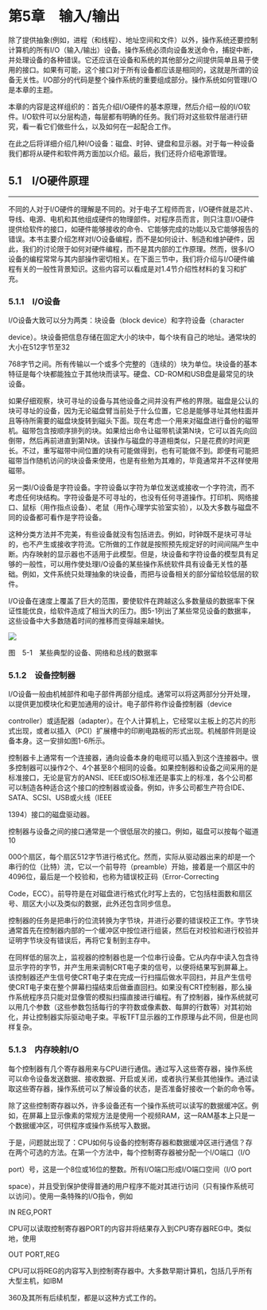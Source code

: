 # 第5章　输入/输出

除了提供抽象(例如，进程（和线程）、地址空间和文件）以外，操作系统还要控制计算机的所有I/O（输入/输出）设备。操作系统必须向设备发送命令，捕捉中断，并处理设备的各种错误。它还应该在设备和系统的其他部分之间提供简单且易于使用的接口。如果有可能，这个接口对于所有设备都应该是相同的，这就是所谓的设备无关性。I/O部分的代码是整个操作系统的重要组成部分。操作系统如何管理I/O是本章的主题。

本章的内容是这样组织的：首先介绍I/O硬件的基本原理，然后介绍一般的I/O软件。I/O软件可以分层构造，每层都有明确的任务。我们将对这些软件层进行研究，看一看它们做些什么，以及如何在一起配合工作。

在此之后将详细介绍几种I/O设备：磁盘、时钟、键盘和显示器。对于每一种设备我们都将从硬件和软件两方面加以介绍。最后，我们还将介绍电源管理。

## 5.1　I/O硬件原理

---

不同的人对于I/O硬件的理解是不同的。对于电子工程师而言，I/O硬件就是芯片、导线、电源、电机和其他组成硬件的物理部件。对程序员而言，则只注意I/O硬件提供给软件的接口，如硬件能够接收的命令、它能够完成的功能以及它能够报告的错误。本书主要介绍怎样对I/O设备编程，而不是如何设计、制造和维护硬件，因此，我们的讨论限于如何对硬件编程，而不是其内部的工作原理。然而，很多I/O设备的编程常常与其内部操作密切相关。在下面三节中，我们将介绍与I/O硬件编程有关的一般性背景知识。这些内容可以看成是对1.4节介绍性材料的复习和扩充。

### 5.1.1　I/O设备

I/O设备大致可以分为两类：块设备（block device）和字符设备（character

device）。块设备把信息存储在固定大小的块中，每个块有自己的地址。通常块的大小在512字节至32

768字节之间。所有传输以一个或多个完整的（连续的）块为单位。块设备的基本特征是每个块都能独立于其他块而读写。硬盘、CD-ROM和USB盘是最常见的块设备。

如果仔细观察，块可寻址的设备与其他设备之间并没有严格的界限。磁盘是公认的块可寻址的设备，因为无论磁盘臂当前处于什么位置，它总是能够寻址其他柱面并且等待所需要的磁盘块旋转到磁头下面。现在考虑一个用来对磁盘进行备份的磁带机。磁带包含按顺序排列的块。如果给出命令让磁带机读第N块，它可以首先向回倒带，然后再前进直到第N块。该操作与磁盘的寻道相类似，只是花费的时间更长。不过，重写磁带中间位置的块有可能做得到，也有可能做不到。即便有可能把磁带当作随机访问的块设备来使用，也是有些勉为其难的，毕竟通常并不这样使用磁带。

另一类I/O设备是字符设备。字符设备以字符为单位发送或接收一个字符流，而不考虑任何块结构。字符设备是不可寻址的，也没有任何寻道操作。打印机、网络接口、鼠标（用作指点设备）、老鼠（用作心理学实验室实验），以及大多数与磁盘不同的设备都可看作是字符设备。

这种分类方法并不完美，有些设备就没有包括进去。例如，时钟既不是块可寻址的，也不产生或接收字符流。它所做的工作就是按照预先规定好的时间间隔产生中断。内存映射的显示器也不适用于此模型。但是，块设备和字符设备的模型具有足够的一般性，可以用作使处理I/O设备的某些操作系统软件具有设备无关性的基础。例如，文件系统只处理抽象的块设备，而把与设备相关的部分留给较低层的软件。

I/O设备在速度上覆盖了巨大的范围，要使软件在跨越这么多数量级的数据率下保证性能优良，给软件造成了相当大的压力。图5-1列出了某些常见设备的数据率，这些设备中大多数随着时间的推移而变得越来越快。

![](assets/Image00165-20210822112059-lsfhw3m.jpeg)

图　5-1　某些典型的设备、网络和总线的数据率

### 5.1.2　设备控制器

I/O设备一般由机械部件和电子部件两部分组成。通常可以将这两部分分开处理，以提供更加模块化和更加通用的设计。电子部件称作设备控制器（device

controller）或适配器（adapter）。在个人计算机上，它经常以主板上的芯片的形式出现，或者以插入（PCI）扩展槽中的印刷电路板的形式出现。机械部件则是设备本身。这一安排如图1-6所示。

控制器卡上通常有一个连接器，通向设备本身的电缆可以插入到这个连接器中。很多控制器可以操作2个、4个甚至8个相同的设备。如果控制器和设备之间采用的是标准接口，无论是官方的ANSI、IEEE或ISO标准还是事实上的标准，各个公司都可以制造各种适合这个接口的控制器或设备。例如，许多公司都生产符合IDE、SATA、SCSI、USB或火线（IEEE

1394）接口的磁盘驱动器。

控制器与设备之间的接口通常是一个很低层次的接口。例如，磁盘可以按每个磁道10

000个扇区，每个扇区512字节进行格式化。然而，实际从驱动器出来的却是一个串行的位（比特）流，它以一个前导符（preamble）开始，接着是一个扇区中的4096位，最后是一个校验和，也称为错误校正码（Error-Correcting

Code，ECC）。前导符是在对磁盘进行格式化时写上去的，它包括柱面数和扇区号、扇区大小以及类似的数据，此外还包含同步信息。

控制器的任务是把串行的位流转换为字节块，并进行必要的错误校正工作。字节块通常首先在控制器内部的一个缓冲区中按位进行组装，然后在对校验和进行校验并证明字节块没有错误后，再将它复制到主存中。

在同样低的层次上，监视器的控制器也是一个位串行设备。它从内存中读入包含待显示字符的字节，并产生用来调制CRT电子束的信号，以便将结果写到屏幕上。该控制器还产生信号使CRT电子束在完成一行扫描后做水平回扫，并且产生信号使CRT电子束在整个屏幕扫描结束后做垂直回扫。如果没有CRT控制器，那么操作系统程序员只能对显像管的模拟扫描直接进行编程。有了控制器，操作系统就可以用几个参数（这些参数包括每行的字符数或像素数、每屏的行数等）对其初始化，并让控制器实际驱动电子束。平板TFT显示器的工作原理与此不同，但是也同样复杂。

### 5.1.3　内存映射I/O

每个控制器有几个寄存器用来与CPU进行通信。通过写入这些寄存器，操作系统可以命令设备发送数据、接收数据、开启或关闭，或者执行某些其他操作。通过读取这些寄存器，操作系统可以了解设备的状态，是否准备好接收一个新的命令等。

除了这些控制寄存器以外，许多设备还有一个操作系统可以读写的数据缓冲区。例如，在屏幕上显示像素的常规方法是使用一个视频RAM，这一RAM基本上只是一个数据缓冲区，可供程序或操作系统写入数据。

于是，问题就出现了：CPU如何与设备的控制寄存器和数据缓冲区进行通信？存在两个可选的方法。在第一个方法中，每个控制寄存器被分配一个I/O端口（I/O

port）号，这是一个8位或16位的整数。所有I/O端口形成I/O端口空间（I/O port

space），并且受到保护使得普通的用户程序不能对其进行访问（只有操作系统可以访问）。使用一条特殊的I/O指令，例如

IN REG,PORT

CPU可以读取控制寄存器PORT的内容并将结果存入到CPU寄存器REG中。类似地，使用

OUT PORT,REG

CPU可以将REG的内容写入到控制寄存器中。大多数早期计算机，包括几乎所有大型主机，如IBM

360及其所有后续机型，都是以这种方式工作的。